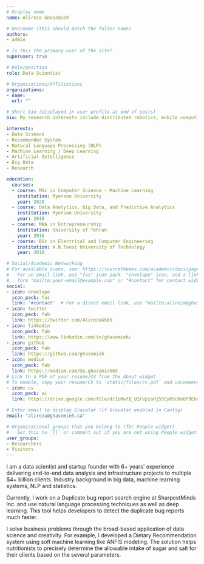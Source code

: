 ```yaml
---
# Display name
name: Alireza Ghasemieh

# Username (this should match the folder name)
authors:
- admin

# Is this the primary user of the site?
superuser: true

# Role/position
role: Data Scientist

# Organizations/Affiliations
organizations:
- name: 
  url: ""

# Short bio (displayed in user profile at end of posts)
bio: My research interests include distributed robotics, mobile computing and programmable matter.

interests:
- Data Science
- Recommender System
- Natural Language Processing (NLP)
- Machine Learning / Deep Learning
- Artificial Intelligence
- Big Data
- Research

education:
  courses:
  - course: MSc in Computer Science - Machine Learning
    institution: Ryerson University
    year: 2020
  - course: Data Analytics, Big Data, and Predictive Analytics
    institution: Ryerson University
    year: 2018
  - course: MBA in Entrepreneurship
    institution: University of Tehran
    year: 2016
  - course: BSc in Electrical and Computer Engineering 
    institution: K.N.Toosi University of Technology
    year: 2010

# Social/Academic Networking
# For available icons, see: https://sourcethemes.com/academic/docs/page-builder/#icons
#   For an email link, use "fas" icon pack, "envelope" icon, and a link in the
#   form "mailto:your-email@example.com" or "#contact" for contact widget.
social:
- icon: envelope
  icon_pack: fas
  link: '#contact'  # For a direct email link, use "mailto:alireza@ghasemieh.ca".
- icon: twitter
  icon_pack: fab
  link: https://twitter.com/AlirezaGh65
- icon: linkedin
  icon_pack: fab
  link: https://www.linkedin.com/in/ghasemieh/
- icon: github
  icon_pack: fab
  link: https://github.com/ghasemieh
- icon: medium
  icon_pack: fab
  link: https://medium.com/@a.ghasemieh65
# Link to a PDF of your resume/CV from the About widget.
# To enable, copy your resume/CV to `static/files/cv.pdf` and uncomment the lines below.
- icon: cv
  icon_pack: ai
  link: https://drive.google.com/file/d/1oMw7B_U2rVpzaHj55Eyh5UbnQP9EhuqU/view?usp=sharing

# Enter email to display Gravatar (if Gravatar enabled in Config)
email: "alireza@ghasemieh.ca"

# Organizational groups that you belong to (for People widget)
#   Set this to `[]` or comment out if you are not using People widget.
user_groups:
- Researchers
- Visitors
---
```


I am a data scientist and startup founder with 6+ years' experience delivering end-to-end data analysis and infrastructure projects to multiple $4+ billion clients. Industry background in big data, machine learning systems, NLP and statistics.

Currently, I work on a Duplicate bug report search engine at SharpestMinds Inc. and use natural language processing techniques as well as deep learning. This tool helps developers to detect the duplicate bug reports much faster.

I solve business problems through the broad-based application of data science and creativity. For example, I developed a Dietary Recommendation system using soft machine learning like ANFIS modeling. The solution helps nutritionists to precisely determine the allowable
intake of sugar and salt for their clients based on the several parameters. 
